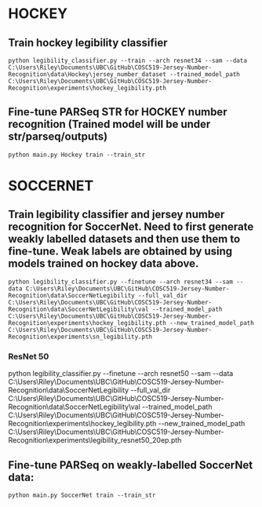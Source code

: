 # HOCKEY

## Train hockey legibility classifier

```
python legibility_classifier.py --train --arch resnet34 --sam --data C:\Users\Riley\Documents\UBC\GitHub\COSC519-Jersey-Number-Recognition\data\Hockey\jersey_number_dataset --trained_model_path C:\Users\Riley\Documents\UBC\GitHub\COSC519-Jersey-Number-Recognition\experiments\hockey_legibility.pth
```

## Fine-tune PARSeq STR for HOCKEY number recognition (Trained model will be under str/parseq/outputs)

```
python main.py Hockey train --train_str
```

# SOCCERNET

## Train legibility classifier and jersey number recognition for SoccerNet. Need to first generate weakly labelled datasets and then use them to fine-tune. Weak labels are obtained by using models trained on hockey data above.

```
python legibility_classifier.py --finetune --arch resnet34 --sam --data C:\Users\Riley\Documents\UBC\GitHub\COSC519-Jersey-Number-Recognition\data\SoccerNetLegibility --full_val_dir C:\Users\Riley\Documents\UBC\GitHub\COSC519-Jersey-Number-Recognition\data\SoccerNetLegibility\val --trained_model_path C:\Users\Riley\Documents\UBC\GitHub\COSC519-Jersey-Number-Recognition\experiments\hockey_legibility.pth --new_trained_model_path C:\Users\Riley\Documents\UBC\GitHub\COSC519-Jersey-Number-Recognition\experiments\sn_legibility.pth
```

### ResNet 50

python legibility_classifier.py --finetune --arch resnet50 --sam --data C:\Users\Riley\Documents\UBC\GitHub\COSC519-Jersey-Number-Recognition\data\SoccerNetLegibility --full_val_dir C:\Users\Riley\Documents\UBC\GitHub\COSC519-Jersey-Number-Recognition\data\SoccerNetLegibility\val --trained_model_path C:\Users\Riley\Documents\UBC\GitHub\COSC519-Jersey-Number-Recognition\experiments\hockey_legibility.pth --new_trained_model_path C:\Users\Riley\Documents\UBC\GitHub\COSC519-Jersey-Number-Recognition\experiments\legibility_resnet50_20ep.pth

## Fine-tune PARSeq on weakly-labelled SoccerNet data:

```
python main.py SoccerNet train --train_str
```
